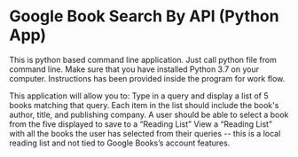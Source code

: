 # Google Book Search By API (Python App)
This is python based command line application. Just call python file from command line. Make sure that you have installed Python 3.7 on your computer. Instructions has been provided inside the program for work flow. 

This application will allow you to:
Type in a query and display a list of 5 books matching that query.
Each item in the list should include the book's author, title, and publishing company.
A user should be able to select a book from the five displayed to save to a “Reading List”
View a “Reading List” with all the books the user has selected from their queries -- this is a local reading list and not tied to Google Books’s account features.
